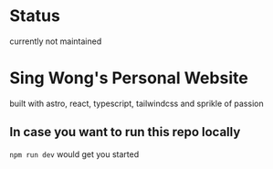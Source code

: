 # Status

currently not maintained

# Sing Wong's Personal Website

built with astro, react, typescript, tailwindcss and sprikle of passion

## In case you want to run this repo locally

`npm run dev` would get you started
